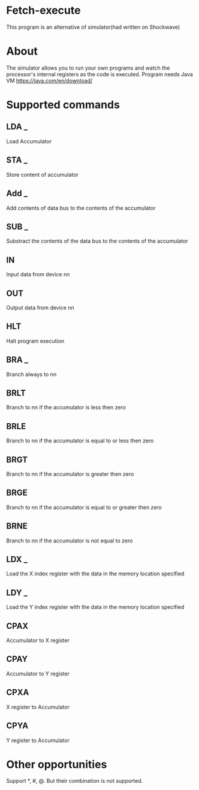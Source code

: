 # Fetch-execute
This program is an alternative of simulator(had written on Shockwave)
# About
The simulator allows you to run your own programs and watch the processor's internal registers as the code is executed.
Program needs Java VM https://java.com/en/download/
# Supported commands

## LDA _
Load Accumulator
## STA _
Store content of accumulator
## Add _
Add contents of data bus to the contents of the accumulator
## SUB _
Substract the contents of the data bus to the contents of the accumulator
## IN
Input data from device nn
## OUT
Output data from device nn
## HLT
Halt program execution
## BRA _
Branch always to nn
## BRLT
Branch to nn if the accumulator is less then zero
## BRLE
Branch to nn if the accumulator is equal to or less then zero
## BRGT
Branch to nn if the accumulator is greater then zero
## BRGE
Branch to nn if the accumulator is equal to or greater then zero
## BRNE
Branch to nn if the accumulator is not equal to zero
## LDX _
Load the X index register with the data in the memory location specified
## LDY _
Load the Y index register with the data in the memory location specified
## CPAX
Accumulator to X register
## CPAY
Accumulator to Y register
## CPXA
X register to Accumulator
## CPYA
Y register to Accumulator

# Other opportunities
Support *, #, @. But their combination is not supported.
